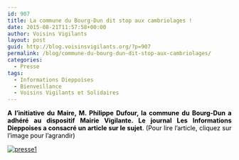 ```yaml
---
id: 907
title: La commune du Bourg-Dun dit stop aux cambriolages !
date: 2015-08-21T11:57:58+00:00
author: Voisins Vigilants
layout: post
guid: http://blog.voisinsvigilants.org/?p=907
permalink: /blog/commune-du-bourg-dun-dit-stop-aux-cambriolages/
categories:
  - Presse
tags:
  - Informations Dieppoises
  - Bienveillance
  - Voisins Vigilants et Solidaires
---
```

<p style="text-align: justify;">
  <strong style="color: #000000;">A l’initiative du Maire, M. Philippe Dufour, la commune du Bourg-Dun a adhéré au dispositif Mairie Vigilante. Le journal Les Informations Dieppoises a consacré un article sur le sujet</strong><span style="color: #000000;">. (Pour lire l’article, cliquez sur l’image pour l’agrandir)</span>
</p>

<p style="text-align: justify;">
  <a href="./../../images/2015/08/presse1.jpg"><img class="aligncenter size-full wp-image-908" src="./../../images/2015/08/presse1.jpg" alt="presse1" /></a>
</p>

